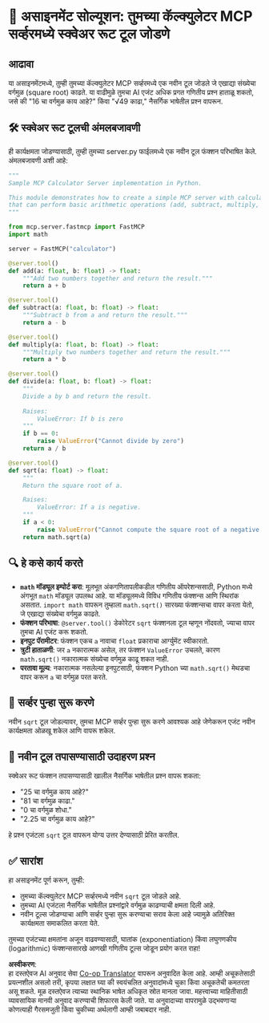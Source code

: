 <!--
CO_OP_TRANSLATOR_METADATA:
{
  "original_hash": "e9490aedc71f99bc774af57b207a7adb",
  "translation_date": "2025-07-13T21:51:23+00:00",
  "source_file": "03-GettingStarted/07-aitk/solution/README.md",
  "language_code": "mr"
}
-->
# 📘 असाइनमेंट सोल्यूशन: तुमच्या कॅल्क्युलेटर MCP सर्व्हरमध्ये स्क्वेअर रूट टूल जोडणे

## आढावा
या असाइनमेंटमध्ये, तुम्ही तुमच्या कॅल्क्युलेटर MCP सर्व्हरमध्ये एक नवीन टूल जोडले जे एखाद्या संख्येचा वर्गमुळ (square root) काढते. या वाढीमुळे तुमचा AI एजंट अधिक प्रगत गणितीय प्रश्न हाताळू शकतो, जसे की "16 चा वर्गमुळ काय आहे?" किंवा "√49 काढा," नैसर्गिक भाषेतील प्रश्न वापरून.

## 🛠️ स्क्वेअर रूट टूलची अंमलबजावणी
ही कार्यक्षमता जोडण्यासाठी, तुम्ही तुमच्या server.py फाईलमध्ये एक नवीन टूल फंक्शन परिभाषित केले. अंमलबजावणी अशी आहे:

```python
"""
Sample MCP Calculator Server implementation in Python.

This module demonstrates how to create a simple MCP server with calculator tools
that can perform basic arithmetic operations (add, subtract, multiply, divide).
"""

from mcp.server.fastmcp import FastMCP
import math

server = FastMCP("calculator")

@server.tool()
def add(a: float, b: float) -> float:
    """Add two numbers together and return the result."""
    return a + b

@server.tool()
def subtract(a: float, b: float) -> float:
    """Subtract b from a and return the result."""
    return a - b

@server.tool()
def multiply(a: float, b: float) -> float:
    """Multiply two numbers together and return the result."""
    return a * b

@server.tool()
def divide(a: float, b: float) -> float:
    """
    Divide a by b and return the result.
    
    Raises:
        ValueError: If b is zero
    """
    if b == 0:
        raise ValueError("Cannot divide by zero")
    return a / b

@server.tool()
def sqrt(a: float) -> float:
    """
    Return the square root of a.

    Raises:
        ValueError: If a is negative.
    """
    if a < 0:
        raise ValueError("Cannot compute the square root of a negative number.")
    return math.sqrt(a)
```

## 🔍 हे कसे कार्य करते

- **`math` मॉड्यूल इम्पोर्ट करा**: मूलभूत अंकगणितापलीकडील गणितीय ऑपरेशन्ससाठी, Python मध्ये अंगभूत `math` मॉड्यूल उपलब्ध आहे. या मॉड्यूलमध्ये विविध गणितीय फंक्शन्स आणि स्थिरांक असतात. `import math` वापरून तुम्हाला `math.sqrt()` सारख्या फंक्शन्सचा वापर करता येतो, जे एखाद्या संख्येचा वर्गमुळ काढते.
- **फंक्शन परिभाषा**: `@server.tool()` डेकोरेटर `sqrt` फंक्शनला टूल म्हणून नोंदवतो, ज्याचा वापर तुमचा AI एजंट करू शकतो.
- **इनपुट पॅरामीटर**: फंक्शन एकच `a` नावाचा `float` प्रकाराचा आर्ग्युमेंट स्वीकारतो.
- **त्रुटी हाताळणी**: जर `a` नकारात्मक असेल, तर फंक्शन `ValueError` उचलते, कारण `math.sqrt()` नकारात्मक संख्येचा वर्गमुळ काढू शकत नाही.
- **परतावा मूल्य**: नकारात्मक नसलेल्या इनपुटसाठी, फंक्शन Python च्या `math.sqrt()` मेथडचा वापर करून `a` चा वर्गमुळ परत करते.

## 🔄 सर्व्हर पुन्हा सुरू करणे
नवीन `sqrt` टूल जोडल्यावर, तुमचा MCP सर्व्हर पुन्हा सुरू करणे आवश्यक आहे जेणेकरून एजंट नवीन कार्यक्षमता ओळखू शकेल आणि वापरू शकेल.

## 💬 नवीन टूल तपासण्यासाठी उदाहरण प्रश्न
स्क्वेअर रूट फंक्शन तपासण्यासाठी खालील नैसर्गिक भाषेतील प्रश्न वापरू शकता:

- "25 चा वर्गमुळ काय आहे?"
- "81 चा वर्गमुळ काढा."
- "0 चा वर्गमुळ शोधा."
- "2.25 चा वर्गमुळ काय आहे?"

हे प्रश्न एजंटला `sqrt` टूल वापरून योग्य उत्तर देण्यासाठी प्रेरित करतील.

## ✅ सारांश
हा असाइनमेंट पूर्ण करून, तुम्ही:

- तुमच्या कॅल्क्युलेटर MCP सर्व्हरमध्ये नवीन `sqrt` टूल जोडले आहे.
- तुमच्या AI एजंटला नैसर्गिक भाषेतील प्रश्नांद्वारे वर्गमुळ काढण्याची क्षमता दिली आहे.
- नवीन टूल्स जोडण्याचा आणि सर्व्हर पुन्हा सुरू करण्याचा सराव केला आहे ज्यामुळे अतिरिक्त कार्यक्षमता समाकलित करता येते.

तुमच्या एजंटच्या क्षमतांना अजून वाढवण्यासाठी, घातांक (exponentiation) किंवा लघुगणकीय (logarithmic) फंक्शन्ससारखे आणखी गणितीय टूल्स जोडून प्रयोग करत राहा!

**अस्वीकरण**:  
हा दस्तऐवज AI अनुवाद सेवा [Co-op Translator](https://github.com/Azure/co-op-translator) वापरून अनुवादित केला आहे. आम्ही अचूकतेसाठी प्रयत्नशील असलो तरी, कृपया लक्षात घ्या की स्वयंचलित अनुवादांमध्ये चुका किंवा अचूकतेची कमतरता असू शकते. मूळ दस्तऐवज त्याच्या स्थानिक भाषेत अधिकृत स्रोत मानला जावा. महत्त्वाच्या माहितीसाठी व्यावसायिक मानवी अनुवाद करण्याची शिफारस केली जाते. या अनुवादाच्या वापरामुळे उद्भवणाऱ्या कोणत्याही गैरसमजुती किंवा चुकीच्या अर्थलागी आम्ही जबाबदार नाही.